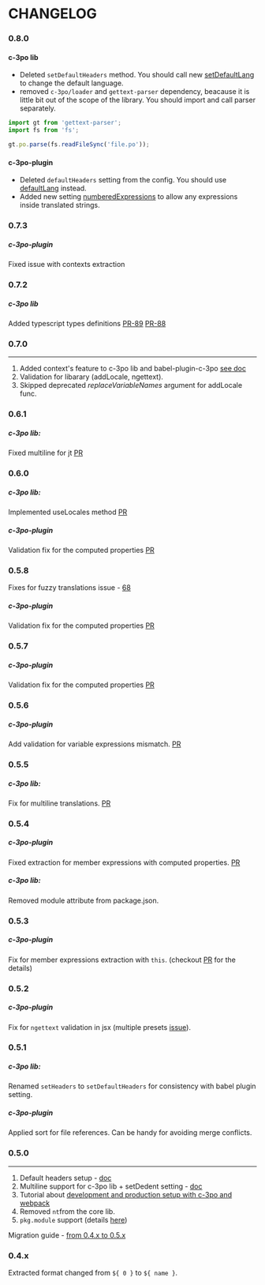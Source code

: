 # CHANGELOG

<!-- toc -->
### 0.8.0
#### c-3po lib
* Deleted `setDefaultHeaders` method. You should call new [setDefaultLang](#configuration-c-3po-lib.html#setdefaultlang-string-lang) to change
the default language.
* removed `c-3po/loader` and `gettext-parser` dependency, beacause it is little bit out of the scope of the library. You should import and call parser separately.

```js
import gt from 'gettext-parser';
import fs from 'fs';

gt.po.parse(fs.readFileSync('file.po'));
```

#### c-3po-plugin
* Deleted `defaultHeaders` setting from the config. You should use [defaultLang](#configuration.html#configdefaultlang-string) instead.
* Added new setting [numberedExpressions](configuration.html#confignumberedexpressions-boolean) to allow any expressions inside translated strings.

### 0.7.3
##### c-3po-plugin
Fixed issue with contexts extraction

### 0.7.2
##### c-3po lib
Added typescript types definitions [PR-89](https://github.com/c-3po-org/c-3po/pull/89) [PR-88](https://github.com/c-3po-org/c-3po/pull/88)

### 0.7.0
---------
1. Added context's feature to c-3po lib and babel-plugin-c-3po [see doc](contexts.md)
2. Validation for libarary (addLocale, ngettext).
3. Skipped deprecated *replaceVariableNames* argument for addLocale func.


### 0.6.1

##### c-3po lib:
Fixed multiline for jt [PR](https://github.com/c-3po-org/c-3po/pull/76)

### 0.6.0

##### c-3po lib:
Implemented useLocales method [PR](https://github.com/c-3po-org/c-3po/pull/71)

##### c-3po-plugin
Validation fix for the computed properties [PR](https://github.com/c-3po-org/babel-plugin-c-3po/issues/90)

### 0.5.8
Fixes for fuzzy translations issue - [68](https://github.com/c-3po-org/c-3po/issues/68)

##### c-3po-plugin
Validation fix for the computed properties [PR](https://github.com/c-3po-org/babel-plugin-c-3po/issues/90)

### 0.5.7
##### c-3po-plugin
Validation fix for the computed properties [PR](https://github.com/c-3po-org/babel-plugin-c-3po/issues/90)

### 0.5.6
##### c-3po-plugin
Add validation for variable expressions mismatch. [PR](https://github.com/c-3po-org/babel-plugin-c-3po/pull/84)

### 0.5.5

##### c-3po lib:
Fix for multiline translations. [PR](https://github.com/c-3po-org/c-3po/pull/67)

### 0.5.4
##### c-3po-plugin
Fixed extraction for member expressions with computed properties. [PR](https://github.com/c-3po-org/babel-plugin-c-3po/pull/86)

##### c-3po lib:
Removed module attribute from package.json.

### 0.5.3
##### c-3po-plugin
Fix for member expressions extraction with `this`. (checkout [PR](https://github.com/c-3po-org/babel-plugin-c-3po/pull/82) for the details)

### 0.5.2
##### c-3po-plugin
Fix for `ngettext` validation in jsx (multiple presets [issue](https://github.com/c-3po-org/babel-plugin-c-3po/pull/81)). 
### 0.5.1
##### c-3po lib:
Renamed `setHeaders` to `setDefaultHeaders` for consistency with babel plugin setting.
##### c-3po-plugin
Applied sort for file references. Can be handy for avoiding merge conflicts.

### 0.5.0
---------
1. Default headers setup - [doc](/configuration-c-3po-lib.html#setheaders-object-headers)
2. Multiline support for c-3po lib + setDedent setting - [doc](/configuration-c-3po-lib.html#setdedent-bool-value)
3. Tutorial about [development and production setup with c-3po and webpack](/localization-with-webpack-and-c-3po.html)
4. Removed `nt`from the core lib.
5. `pkg.module` support (details [here](https://github.com/rollup/rollup/wiki/pkg.module))

Migration guide - [from 0.4.x to 0.5.x](/MIGRATION.html#from-04x-to-05x)


### 0.4.x
Extracted format changed from `${ 0 }` to `${ name }`.